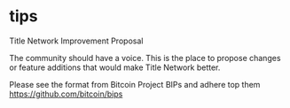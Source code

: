 # tips
Title Network Improvement Proposal

The community should have a voice.
This is the place to propose changes or feature additions that would make Title Network better.

Please see the format from Bitcoin Project BIPs and adhere top them
https://github.com/bitcoin/bips
